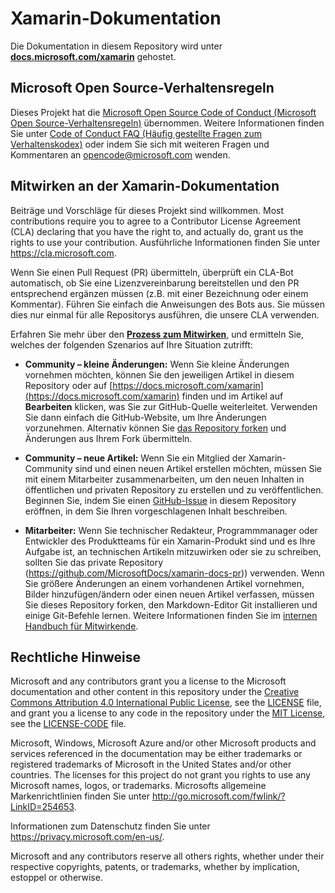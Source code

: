 # <a name="xamarin-documentation"></a>Xamarin-Dokumentation

Die Dokumentation in diesem Repository wird unter [**docs.microsoft.com/xamarin**](https://docs.microsoft.com/xamarin) gehostet.

## <a name="microsoft-open-source-code-of-conduct"></a>Microsoft Open Source-Verhaltensregeln

Dieses Projekt hat die [Microsoft Open Source Code of Conduct (Microsoft Open Source-Verhaltensregeln)](https://opensource.microsoft.com/codeofconduct/) übernommen.
Weitere Informationen finden Sie unter [Code of Conduct FAQ (Häufig gestellte Fragen zum Verhaltenskodex)](https://opensource.microsoft.com/codeofconduct/faq/) oder indem Sie sich mit weiteren Fragen und Kommentaren an [opencode@microsoft.com](mailto:opencode@microsoft.com) wenden.

## <a name="contribute-to-xamarin-documentation"></a>Mitwirken an der Xamarin-Dokumentation

Beiträge und Vorschläge für dieses Projekt sind willkommen.  Most contributions require you to agree to a Contributor License Agreement (CLA) declaring that you have the right to, and actually do, grant us the rights to use your contribution. Ausführliche Informationen finden Sie unter https://cla.microsoft.com.

Wenn Sie einen Pull Request (PR) übermitteln, überprüft ein CLA-Bot automatisch, ob Sie eine Lizenzvereinbarung bereitstellen und den PR entsprechend ergänzen müssen (z.B. mit einer Bezeichnung oder einem Kommentar). Führen Sie einfach die Anweisungen des Bots aus. Sie müssen dies nur einmal für alle Repositorys ausführen, die unsere CLA verwenden.

Erfahren Sie mehr über den [**Prozess zum Mitwirken**](CONTRIBUTING.md), und ermitteln Sie, welches der folgenden Szenarios auf Ihre Situation zutrifft:

* **Community – kleine Änderungen:** Wenn Sie kleine Änderungen vornehmen möchten, können Sie den jeweiligen Artikel in diesem Repository oder auf [https://docs.microsoft.com/xamarin](https://docs.microsoft.com/xamarin) finden und im Artikel auf **Bearbeiten** klicken, was Sie zur GitHub-Quelle weiterleitet. Verwenden Sie dann einfach die GitHub-Website, um Ihre Änderungen vorzunehmen. Alternativ können Sie [das Repository forken](CONTRIBUTING.md) und Änderungen aus Ihrem Fork übermitteln.

* **Community – neue Artikel:** Wenn Sie ein Mitglied der Xamarin-Community sind und einen neuen Artikel erstellen möchten, müssen Sie mit einem Mitarbeiter zusammenarbeiten, um den neuen Inhalten in öffentlichen und privaten Repository zu erstellen und zu veröffentlichen. Beginnen Sie, indem Sie einen [GitHub-Issue](https://github.com/MicrosoftDocs/xamarin-docs/issues) in diesem Repository eröffnen, in dem Sie Ihren vorgeschlagenen Inhalt beschreiben.

* **Mitarbeiter:** Wenn Sie technischer Redakteur, Programmmanager oder Entwickler des Produktteams für ein Xamarin-Produkt sind und es Ihre Aufgabe ist, an technischen Artikeln mitzuwirken oder sie zu schreiben, sollten Sie das private Repository (https://github.com/MicrosoftDocs/xamarin-docs-pr)) verwenden. Wenn Sie größere Änderungen an einem vorhandenen Artikel vornehmen, Bilder hinzufügen/ändern oder einen neuen Artikel verfassen, müssen Sie dieses Repository forken, den Markdown-Editor Git installieren und einige Git-Befehle lernen. Weitere Informationen finden Sie im [internen Handbuch für Mitwirkende](https://review.docs.microsoft.com/help/contribute/?branch=master).

## <a name="legal-notices"></a>Rechtliche Hinweise

Microsoft and any contributors grant you a license to the Microsoft documentation and other content in this repository under the [Creative Commons Attribution 4.0 International Public License](https://creativecommons.org/licenses/by/4.0/legalcode), see the [LICENSE](LICENSE) file, and grant you a license to any code in the repository under the [MIT License](https://opensource.org/licenses/MIT), see the [LICENSE-CODE](LICENSE-CODE) file.

Microsoft, Windows, Microsoft Azure and/or other Microsoft products and services referenced in the documentation may be either trademarks or registered trademarks of Microsoft in the United States and/or other countries.
The licenses for this project do not grant you rights to use any Microsoft names, logos, or trademarks.
Microsofts allgemeine Markenrichtlinien finden Sie unter http://go.microsoft.com/fwlink/?LinkID=254653.

Informationen zum Datenschutz finden Sie unter https://privacy.microsoft.com/en-us/.

Microsoft and any contributors reserve all others rights, whether under their respective copyrights, patents, or trademarks, whether by implication, estoppel or otherwise.
